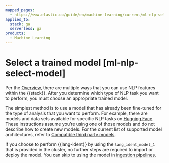 ```yaml
---
mapped_pages:
  - https://www.elastic.co/guide/en/machine-learning/current/ml-nlp-select-model.html
applies_to:
  stack: ga
  serverless: ga
products:
  - Machine Learning
---
```


# Select a trained model [ml-nlp-select-model]

Per the [Overview](ml-nlp-overview.md), there are multiple ways that you can use NLP features within the {{stack}}. After you determine which type of NLP task you want to perform, you must choose an appropriate trained model.

The simplest method is to use a model that has already been fine-tuned for the type of analysis that you want to perform. For example, there are models and data sets available for specific NLP tasks on [Hugging Face](https://huggingface.co/models). These instructions assume you’re using one of those models and do not describe how to create new models. For the current list of supported model architectures, refer to [Compatible third party models](ml-nlp-model-ref.md).

If you choose to perform {{lang-ident}} by using the `lang_ident_model_1` that is provided in the cluster, no further steps are required to import or deploy the model. You can skip to using the model in [ingestion pipelines](ml-nlp-inference.md).
